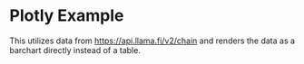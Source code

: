 # Plotly Example

This utilizes data from https://api.llama.fi/v2/chain and renders the data as a barchart directly instead of a table.
